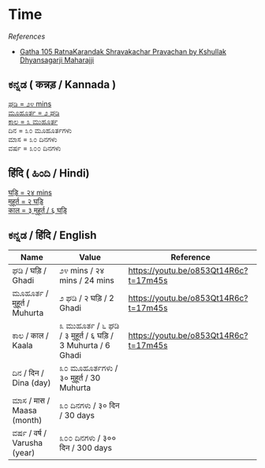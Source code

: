 # Time

_References_  
 * [Gatha 105 RatnaKarandak Shravakachar Pravachan by Kshullak Dhyansagarji Maharajji](https://youtu.be/o853Qt14R6c?t=17m45s)

## ಕನ್ನಡ ( कन्नड़ / Kannada )

[ಘಡಿ = ೨೪ mins   
ಮೂಹೂರ್ತ = ೨ ಘಡಿ   
ಕಾಲ = ೩ ಮುಹೂರ್ತ](https://youtu.be/o853Qt14R6c?t=17m45s)  
ದಿನ = ೩೦ ಮೂಹೂರ್ತಗಳು  
ಮಾಸ = ೩೦ ದಿನಗಳು  
ವರ್ಷ = ೩೦೦ ದಿನಗಳು  

## हिंदि ( ಹಿಂದಿ / Hindi)

[घड़ि = २४ mins  
मुहूर्त = २ घड़ि  
काल = ३ मुहूर्त / ६ घड़ि](https://youtu.be/o853Qt14R6c?t=17m45s)  

## ಕನ್ನಡ / हिंदि / English

| Name | Value | Reference |
| - | - | - |
| ಘಡಿ / घड़ि / Ghadi | ೨೪ mins / २४ mins / 24 mins | https://youtu.be/o853Qt14R6c?t=17m45s |
| ಮೂಹೂರ್ತ / मुहूर्त / Muhurta | ೨ ಘಡಿ / २ घड़ि / 2 Ghadi | https://youtu.be/o853Qt14R6c?t=17m45s
| ಕಾಲ / काल / Kaala | ೩ ಮುಹೂರ್ತ / ೬ ಘಡಿ / ३ मुहूर्त / ६ घड़ि / 3 Muhurta / 6 Ghadi | https://youtu.be/o853Qt14R6c?t=17m45s |
| ದಿನ / दिन / Dina (day) | ೩೦ ಮೂಹೂರ್ತಗಳು / ३० मुहूर्त / 30 Muhurta | 
| ಮಾಸ / मास / Maasa (month) | ೩೦ ದಿನಗಳು / ३० दिन / 30 days |
| ವರ್ಷ / वर्ष / Varusha (year) | ೩೦೦ ದಿನಗಳು / ३०० दिन / 300 days |



